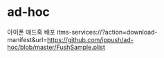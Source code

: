# ad-hoc
아이폰 애드혹 배포
itms-services://?action=download-manifest&url=https://github.com/ippush/ad-hoc/blob/master/FushSample.plist
